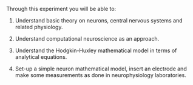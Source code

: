 Through this experiment you will be able to:

1. Understand basic theory on neurons, central nervous systems and related physiology.

2. Understand computational neuroscience as an approach.

3. Understand the Hodgkin-Huxley mathematical model in terms of analytical equations.

4. Set-up a simple neuron mathematical model, insert an electrode and make some measurements as done in  neurophysiology laboratories.
